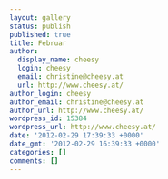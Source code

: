 ```yaml
---
layout: gallery
status: publish
published: true
title: Februar
author:
  display_name: cheesy
  login: cheesy
  email: christine@cheesy.at
  url: http://www.cheesy.at/
author_login: cheesy
author_email: christine@cheesy.at
author_url: http://www.cheesy.at/
wordpress_id: 15384
wordpress_url: http://www.cheesy.at/
date: '2012-02-29 17:39:33 +0000'
date_gmt: '2012-02-29 16:39:33 +0000'
categories: []
comments: []
---
```

<!--:de-->
<!--:--><!--:en-->
<!--:-->

